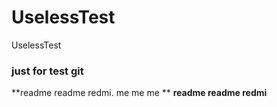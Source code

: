 # UselessTest
UselessTest
### just for test git 
**readme readme redmi. me me me **
**readme readme redmi**
